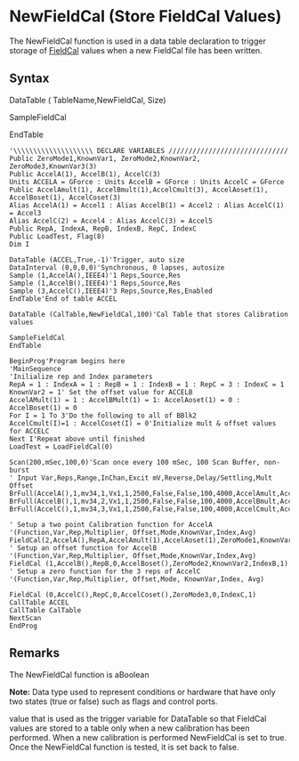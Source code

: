 # NewFieldCal (Store FieldCal Values)

The NewFieldCal function is used in a data table declaration to trigger storage of [FieldCal](fieldcal.md) values when a new FieldCal file has been written.

## Syntax

DataTable ( TableName,NewFieldCal, Size)

SampleFieldCal

EndTable

```
'\\\\\\\\\\\\\\\\\\\\ DECLARE VARIABLES //////////////////////////////
Public ZeroMode1,KnownVar1, ZeroMode2,KnownVar2, ZeroMode3,KnownVar3(3)
Public AccelA(1), AccelB(1), AccelC(3)
Units ACCELA = GForce : Units AccelB = GForce : Units AccelC = GForce
Public AccelAmult(1), AccelBmult(1),AccelCmult(3), AccelAoset(1), AccelBoset(1), AccelCoset(3)
Alias AccelA(1) = Accel1 : Alias AccelB(1) = Accel2 : Alias AccelC(1) = Accel3
Alias AccelC(2) = Accel4 : Alias AccelC(3) = Accel5
Public RepA, IndexA, RepB, IndexB, RepC, IndexC
Public LoadTest, Flag(8)
Dim I

DataTable (ACCEL,True,-1)'Trigger, auto size
DataInterval (0,0,0,0)'Synchronous, 0 lapses, autosize
Sample (1,AccelA(),IEEE4)'1 Reps,Source,Res
Sample (1,AccelB(),IEEE4)'1 Reps,Source,Res
Sample (3,AccelC(),IEEE4)'3 Reps,Source,Res,Enabled
EndTable'End of table ACCEL

DataTable (CalTable,NewFieldCal,100)'Cal Table that stores Calibration values

SampleFieldCal
EndTable

BeginProg'Program begins here
'MainSequence
'Inilialize rep and Index parameters
RepA = 1 : IndexA = 1 : RepB = 1 : IndexB = 1 : RepC = 3 : IndexC = 1
KnownVar2 = 1' Set the offset value for ACCELB
AccelAMult(1) = 1 : AccelBMult(1) = 1: AccelAoset(1) = 0 : AccelBoset(1) = 0
For I = 1 To 3'Do the following to all of BBlk2
AccelCmult(I)=1 : AccelCoset(I) = 0'Initialize mult & offset values for ACCELC
Next I'Repeat above until finished
LoadTest = LoadFieldCal(0)

Scan(200,mSec,100,0)'Scan once every 100 mSec, 100 Scan Buffer, non-burst
' Input Var,Reps,Range,InChan,Excit mV,Reverse,Delay/Settling,Mult Offset
BrFull(AccelA(),1,mv34,1,Vx1,1,2500,False,False,100,4000,AccelAmult,AccelAoset())
BrFull(AccelB(),1,mv34,2,Vx1,1,2500,False,False,100,4000,AccelBmult,AccelBoset())
BrFull(AccelC(),1,mv34,3,Vx1,1,2500,False,False,100,4000,AccelCmult,AccelCoset())

' Setup a two point Calibration function for AccelA
'(Function,Var,Rep,Multiplier, Offset,Mode,KnownVar,Index,Avg)
FieldCal(2,AccelA(),RepA,AccelAmult(1),AccelAoset(1),ZeroMode1,KnownVar1,IndexA,1)
' Setup an offset function for AccelB
'(Function,Var,Rep,Multiplier, Offset,Mode,KnownVar,Index,Avg)
FieldCal (1,AccelB(),RepB,0,AccelBoset(),ZeroMode2,KnownVar2,IndexB,1)
' Setup a zero function for the 3 reps of AccelC
'(Function,Var,Rep,Multiplier, Offset,Mode, KnownVar,Index, Avg)

FieldCal (0,AccelC(),RepC,0,AccelCoset(),ZeroMode3,0,IndexC,1)
CallTable ACCEL
CallTable CalTable
NextScan
EndProg
```

## Remarks

The NewFieldCal function is aBoolean

**Note:** Data type used to represent conditions or hardware that have only two states (true or false) such as flags and control ports.

value that is used as the trigger variable for DataTable so that FieldCal values are stored to a table only when a new calibration has been performed. When a new calibration is performed NewFieldCal is set to true. Once the NewFieldCal function is tested, it is set back to false.

